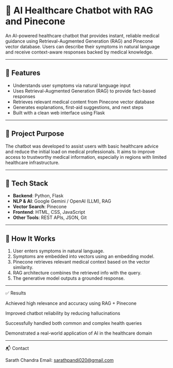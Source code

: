# 🏥 AI Healthcare Chatbot with RAG and Pinecone

An AI-powered healthcare chatbot that provides instant, reliable medical guidance using Retrieval-Augmented Generation (RAG) and Pinecone vector database. Users can describe their symptoms in natural language and receive context-aware responses backed by medical knowledge.

---

## 🚀 Features

- Understands user symptoms via natural language input
- Uses Retrieval-Augmented Generation (RAG) to provide fact-based responses
- Retrieves relevant medical content from Pinecone vector database
- Generates explanations, first-aid suggestions, and next steps
- Built with a clean web interface using Flask

---

## 🎯 Project Purpose

The chatbot was developed to assist users with basic healthcare advice and reduce the initial load on medical professionals. It aims to improve access to trustworthy medical information, especially in regions with limited healthcare infrastructure.

---

## 🧠 Tech Stack

- **Backend**: Python, Flask  
- **NLP & AI**: Google Gemini / OpenAI (LLM), RAG  
- **Vector Search**: Pinecone  
- **Frontend**: HTML, CSS, JavaScript  
- **Other Tools**: REST APIs, JSON, Git

---

## 🔄 How It Works

1. User enters symptoms in natural language.
2. Symptoms are embedded into vectors using an embedding model.
3. Pinecone retrieves relevant medical context based on the vector similarity.
4. RAG architecture combines the retrieved info with the query.
5. The generative model outputs a grounded response.

---

✅ Results

Achieved high relevance and accuracy using RAG + Pinecone

Improved chatbot reliability by reducing hallucinations

Successfully handled both common and complex health queries

Demonstrated a real-world application of AI in the healthcare domain



---


📬 Contact

Sarath Chandra 
Email: sarathpandi020@gmail.com

